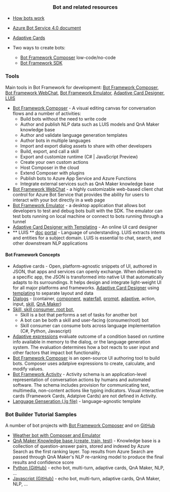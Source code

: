 ### <center> Bot and related resources </center>

* [How bots work](https://docs.microsoft.com/en-us/azure/bot-service/bot-builder-basics?view=azure-bot-service-4.0)
* [Azure Bot Service 4.0 document](https://docs.microsoft.com/en-us/azure/bot-service/?view=azure-bot-service-4.0
)
* [Adaptive Cards](adaptivecards.io)


* Two ways to create bots:
  - [Bot Framework Composer](https://docs.microsoft.com/en-us/composer/introduction) low-code/no-code
  - [Bot Framework SDK](https://docs.microsoft.com/en-us/azure/bot-service/index-bf-sdk?view=azure-bot-service-4.0)
  
### Tools
Main tools in Bot Framework for development: <a href="https://docs.microsoft.com/en-us/composer/introduction" target="_blank">Bot Framework Composer</a>, <a href="https://github.com/microsoft/BotFramework-WebChat/blob/master/README.md" target="_blank">Bot Framework WebChat</a>, <a href="https://github.com/Microsoft/BotFramework-Emulator#readme" target=_blank>Bot Framework Emulator</a>, <a href="https://adaptivecards.io/designer/" target=_blank>Adaptive Card Designer</a>, <a href="https://luis.ai">LUIS</a> 
  * [Bot Framework Composer](https://docs.microsoft.com/en-us/composer/introduction) - A visual editing canvas for conversation flows and a number of activities:
    * Build bots without the need to write code
    * Author and publish NLP data such as LUIS models and QnA Maker knowledge base
    * Author and validate language generation templates
    * Author bots in multiple languages
    * Import and export dialog assets to share with other developers
    * Build, export, and call a skill
    * Export and customize runtime (C# | JavaScript Preview)
    * Create your own custom actions
    * Host Composer in the cloud
    * Extend Composer with plugins
    * Publish bots to Azure App Service and Azure Functions
    * Integrate external services such as QnA Maker knowledge base
  * [Bot Framework WebChat](https://github.com/microsoft/BotFramework-WebChat/blob/master/README.md) -  a highly customizable web-based client chat control for Azure Bot Service that provides the ability for users to interact with your bot directly in a web page
  * [Bot Framework Emulator](https://github.com/Microsoft/BotFramework-Emulator#readme) - a desktop application that allows bot developers to test and debug bots built with the SDK. The emulator can test bots running on local machine or connect to bots running through a tunnel
  * [Adaptive Card Designer with Templating](https://adaptivecards.io/designer/) - An online UI card designer 
  * ** LUIS ** [doc](https://docs.microsoft.com/en-us/azure/cognitive-services/luis/what-is-luis) [portal](https://luis.ai) - Language of understanding. LUIS extracts intents and entities for a subject domain. LUIS is essential to chat, search, and other downstream NLP applications
#### Bot Framework Concepts
* Adaptive cards - Open, platform-agnostic snippets of UI, authored in JSON, that apps and services can openly exchange. When delivered to a specific app, the JSON is transformed into native UI that automatically adapts to its surroundings. It helps design and integrate light-weight UI for all major platforms and frameworks. [Adaptive Card Designer](https://adaptivecards.io/designer/) using [templating](https://docs.microsoft.com/en-us/adaptive-cards/templating/#what-is-adaptive-cards-templating) to separate layout and data
* [Dialogs](https://docs.microsoft.com/en-us/azure/bot-service/bot-builder-concept-dialog?view=azure-bot-service-4.0)  - (container, [component](https://docs.microsoft.com/en-us/azure/bot-service/bot-builder-concept-dialog?view=azure-bot-service-4.0#component-dialogs), [waterfall](https://docs.microsoft.com/en-us/azure/bot-service/bot-builder-concept-waterfall-dialogs?view=azure-bot-service-4.0#waterfall-dialogs), [prompt](https://docs.microsoft.com/en-us/azure/bot-service/bot-builder-concept-waterfall-dialogs?view=azure-bot-service-4.0#prompts), [adaptive](https://docs.microsoft.com/en-us/azure/bot-service/bot-builder-concept-dialog?view=azure-bot-service-4.0#adaptive-dialogs), action, input, [skill](https://docs.microsoft.com/en-us/azure/bot-service/bot-builder-concept-dialog?view=azure-bot-service-4.0#skill-dialog), [QnA Maker](https://docs.microsoft.com/en-us/azure/bot-service/bot-builder-concept-dialog?view=azure-bot-service-4.0#qna-maker-dialog))
* [Skill, skill consumer, root bot, ](https://docs.microsoft.com/en-us/azure/bot-service/skills-conceptual?view=azure-bot-service-4.0)
  * Skill is a bot that performs a set of tasks for another bot 
  * A bot can be both a skill and user-facing (consumer/root) bot 
  * Skill consumer can consume bots across language implementation (C#, Python, Javascript)
* [Adaptive expressions](https://docs.microsoft.com/en-us/azure/bot-service/bot-builder-concept-adaptive-expressions?view=azure-bot-service-4.0) evaluate outcome of a condition based on runtime info available in memory to the dialog, or the language generation system. The evaluation determines how a bot reacts to user input and other factors that impact bot functionality.
* [Bot Framework Composer](https://docs.microsoft.com/en-us/azure/bot-service/bot-builder-concept-adaptive-expressions?view=azure-bot-service-4.0&tabs=arithmetic#bot-framework-composer) is an open-source UI authoring tool to build bots. Composer uses adatpive expressions to create, calculate, and modify values.
* [Bot Framework Activity](https://github.com/microsoft/botframework-sdk/blob/master/specs/botframework-activity/botframework-activity.md) - Activity schema is an application-level representation of conversation actions by humans and automated software. The schema includes provision for communicating text, multimedia, non-content actions like typing indicators. Visual interactive cards (Framework Cards, Adatpive Cards) are not defined in Activity.
* [Language Genseration (.lg file)](https://docs.microsoft.com/en-us/azure/bot-service/bot-builder-concept-language-generation?view=azure-bot-service-4.0) - language-agnostic template 

### Bot Builder Tutorial Samples
A number of bot projects with [Bot Framework Composer](https://docs.microsoft.com/en-us/composer/tutorial/tutorial-introduction) and on [GitHub](https://github.com/microsoft/BotBuilder-Samples/blob/main/README.md)
* [Weather bot with Composer and Emulator](https://docs.microsoft.com/en-us/composer/tutorial/tutorial-introduction)
* [QnA Maker Knowledge base (create, train, test)](https://www.qnamaker.ai) - Knowledge base is a collection of question-answer pairs, stored and indexed by Azure Search as the first ranking layer. Top results from Azure Search are passed through QnA Maker's NLP re-ranking model to produce the final results and confidence score
* [Python (GitHub)](https://github.com/microsoft/BotBuilder-Samples/tree/main/samples/python) - echo bot, multi-turn, adaptive cards, QnA Maker, NLP, ...
* [Javascript (GitHub)](https://github.com/microsoft/BotBuilder-Samples/tree/main/samples/javascript_nodejs) - echo bot, multi-turn, adaptive cards, QnA Maker, NLP, ...
